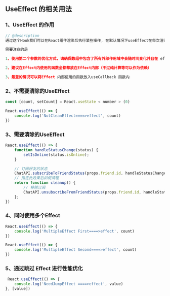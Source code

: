 ## UseEffect 的相关用法

### 1、UseEffect 的作用

```js
// @description 
通过这个Hook我们可以在React组件渲染后执行某些操作, 在默认情况下useEffect在每次渲染后都会执行

需要注意的是

1、使用第二个参数的优化方式，请确保数组中包含了所有外部作用域中会随时间变化并且在 effect 中使用的变量

2、建议在Effect内使用的函数全都都放在Effect内部（不过纯计算等可以作为依赖）

3、最差的情况可以将Effect 内部使用的函数放入useCallback 函数内
```

### 2、不需要清除的UseEffect

```js
const [count, setCount] = React.useState < number > (0)

React.useEffect(() => {
    console.log('NotCleanEffect====>effect', count)
})
```

### 3、需要清除的UseEffect

```js
React.useEffect(() => {
    function handleStatusChange(status) {
        setIsOnline(status.isOnline);
    }

    // 订阅好友的状态
    ChatAPI.subscribeToFriendStatus(props.friend.id, handleStatusChange);
    // 指定此效果后如何清理
    return function cleanup() {
        // 移除订阅
        ChatAPI.unsubscribeFromFriendStatus(props.friend.id, handleStatusChange);
    };
})
```

### 4、同时使用多个Effect

```js
React.useEffect(() => {
    console.log('MultipleEffect First====>effect', count)
})

React.useEffect(() => {
    console.log('MultipleEffect Second====>effect', count)
})
```

### 5、通过跳过 Effect 进行性能优化

```js
 React.useEffect(() => {
    console.log('NeedJumpEffect ====>effect', value)
}, [value])
```